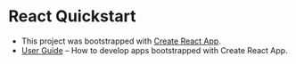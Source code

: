 # React Quickstart

* This project was bootstrapped with [Create React App](https://github.com/facebookincubator/create-react-app).
* [User Guide](https://github.com/facebook/create-react-app/blob/master/packages/react-scripts/template/README.md) – How to develop apps bootstrapped with Create React App.
